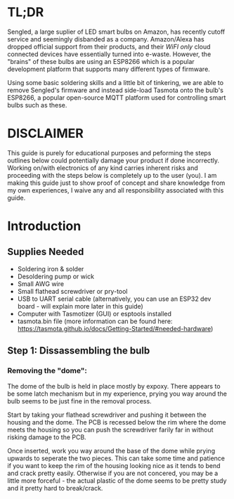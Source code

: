 # TL;DR
Sengled, a large suplier of LED smart bulbs on Amazon, has recently cutoff service and seemingly disbanded as a company. Amazon/Alexa has dropped official support from their products, and their _WiFI only_ cloud connected devices have essentially turned into e-waste. However, the "brains" of these bulbs are using an ESP8266 which is a popular development platform that supports many different types of firmware.

Using some basic soldering skills and a little bit of tinkering, we are able to remove Sengled's firmware and instead side-load Tasmota onto the bulb's ESP8266, a popular open-source MQTT platform used for controlling smart bulbs such as these.

# DISCLAIMER
This guide is purely for educational purposes and peforming the steps outlines below could potentially damage your product if done incorrectly. Working on/with electronics of any kind carries inherent risks and proceeding with the steps below is completely up to the user (you). I am making this guide just to show proof of concept and share knowledge from my own experiences, I waive any and all responsibility associated with this guide.

# Introduction
## Supplies Needed
- Soldering iron & solder
- Desoldering pump or wick
- Small AWG wire
- Small flathead screwdriver or pry-tool
- USB to UART serial cable (alternatively, you can use an ESP32 dev board - will explain more later in this guide)
- Computer with Tasmotizer (GUI) or esptools installed
- tasmota.bin file (more information can be found here: https://tasmota.github.io/docs/Getting-Started/#needed-hardware)

## Step 1: Dissassembling the bulb
### Removing the "dome":
The dome of the bulb is held in place mostly by expoxy. There appears to be some latch mechanism but in my experience, prying you way around the bulb seems to be just fine in the removal process.

Start by taking your flathead screwdriver and pushing it between the housing and the dome. The PCB is recessed below the rim where the dome meets the housing so you can push the screwdriver farily far in without risking damage to the PCB.

Once inserted, work you way around the base of the dome while prying upwards to seperate the two pieces. This can take some time and patience if you want to keep the rim of the housing looking nice as it tends to bend and crack pretty easily. Otherwise if you are not concered, you may be a little more forceful - the actual plastic of the dome seems to be pretty study and it pretty hard to break/crack.
